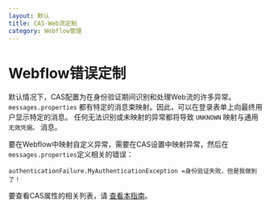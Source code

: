 ```yaml
---
layout: 默认
title: CAS-Web流定制
category: Webflow管理
---
```


# Webflow错误定制

默认情况下，CAS配置为在身份验证期间识别和处理Web流的许多异常。 `messages.properties` 都有特定的消息束映射。因此，可以在登录表单上向最终用户显示特定的消息。 任何无法识别或未映射的异常都将导致 `UNKNOWN` 映射与通用 `无效凭据。` 消息。

要在Webflow中映射自定义异常，需要在CAS设置中映射异常，然后在 `messages.properties`定义相关的错误：

```properties
authenticationFailure.MyAuthenticationException =身份验证失败，但是我做到了！
```

要查看CAS属性的相关列表，请 [查看本指南](../configuration/Configuration-Properties.html#authentication-exceptions)。
